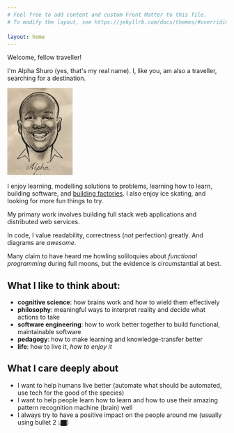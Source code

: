 ```yaml
---
# Feel free to add content and custom Front Matter to this file.
# To modify the layout, see https://jekyllrb.com/docs/themes/#overriding-theme-defaults

layout: home
---
```

Welcome, fellow traveller!

I'm Alpha Shuro (yes, that's my real name). I, like you, am also a traveller, searching for a destination.

<img src="./assets/selfie_small.jpg" alt="a picture of me" height=200>

I enjoy learning, modelling solutions to problems, learning how to learn, building software, and [building factories](https://www.factorio.com).
I also enjoy ice skating, and looking for more fun things to try.

My primary work involves building full stack web applications and distributed web services.

In code, I value readability, correctness (_not_ perfection) greatly. And diagrams are _awesome_.

Many claim to have heard me howling soliloquies about _functional programming_ during full moons, but the evidence is circumstantial at best.

## What I like to think about:

- **cognitive science**: how brains work and how to wield them effectively
- **philosophy**: meaningful ways to interpret reality and decide what actions to take
- **software engineering**: how to work better together to build functional, maintainable software
- **pedagogy**: how to make learning and knowledge-transfer better
- **life**: how to live it, _how to enjoy it_

## What I care deeply about

- I want to help humans live better (automate what should be automated, use tech for the good of the species)
- I want to help people learn how to learn and how to use their amazing pattern recognition machine (brain) well
- I always try to have a positive impact on the people around me (usually using bullet 2 👆🏿)